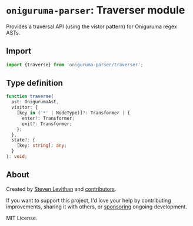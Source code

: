 # `oniguruma-parser`: Traverser module

Provides a traversal API (using the vistor pattern) for Oniguruma regex ASTs.

## Import

```js
import {traverse} from 'oniguruma-parser/traverser';
```

## Type definition

```ts
function traverse(
  ast: OnigurumaAst,
  visitor: {
    [key in ('*' | NodeType)]?: Transformer | {
      enter?: Transformer;
      exit?: Transformer;
    };
  },
  state?: {
    [key: string]: any;
  }
): void;
```

## About

Created by [Steven Levithan](https://github.com/slevithan) and [contributors](https://github.com/slevithan/oniguruma-parser/graphs/contributors).

If you want to support this project, I'd love your help by contributing improvements, sharing it with others, or [sponsoring](https://github.com/sponsors/slevithan) ongoing development.

MIT License.
